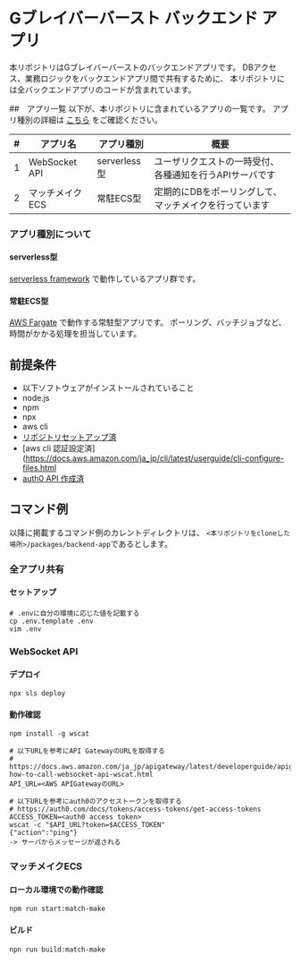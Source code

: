 # Gブレイバーバースト バックエンド アプリ

本リポジトリはGブレイバーバーストのバックエンドアプリです。
DBアクセス、業務ロジックをバックエンドアプリ間で共有するために、
本リポジトリには全バックエンドアプリのコードが含まれています。

##　アプリ一覧
以下が、本リポジトリに含まれているアプリの一覧です。
アプリ種別の詳細は [こちら](#アプリ種別について) をご確認ください。

|#|アプリ名|アプリ種別|概要| 
| --- | --- | --- | --- |
|1|WebSocket API|serverless型|ユーザリクエストの一時受付、各種通知を行うAPIサーバです |
|2|マッチメイクECS|常駐ECS型|定期的にDBをポーリングして、マッチメイクを行っています|

### アプリ種別について
#### serverless型
[serverless framework](https://github.com/serverless/serverless) で動作しているアプリ群です。

#### 常駐ECS型
[AWS Fargate](https://aws.amazon.com/jp/fargate/) で動作する常駐型アプリです。
ポーリング、バッチジョブなど、時間がかかる処理を担当しています。

## 前提条件
*  以下ソフトウェアがインストールされていること
  * node.js
  * npm
  * npx
  * aws cli
* [リポジトリセットアップ済](../../Readme.md#repository-setup)
* [aws cli 認証設定済](https://docs.aws.amazon.com/ja_jp/cli/latest/userguide/cli-configure-files.html
* [auth0 API 作成済](https://auth0.com/docs/configure/apis)

## コマンド例
以降に掲載するコマンド例のカレントディレクトリは、
```<本リポジトリをcloneした場所>/packages/backend-app```であるとします。

### 全アプリ共有
#### セットアップ
```shell
# .envに自分の環境に応じた値を記載する
cp .env.template .env
vim .env
```

### WebSocket API
#### デプロイ
```shell
npx sls deploy
```

#### 動作確認
```shell
npm install -g wscat

# 以下URLを参考にAPI GatewayのURLを取得する
# https://docs.aws.amazon.com/ja_jp/apigateway/latest/developerguide/apigateway-how-to-call-websocket-api-wscat.html 
API_URL=<AWS APIGatewayのURL>

# 以下URLを参考にauth0のアクセストークンを取得する
# https://auth0.com/docs/tokens/access-tokens/get-access-tokens
ACCESS_TOKEN=<auth0 access token>
wscat -c "$API_URL?token=$ACCESS_TOKEN"
{"action":"ping"}
-> サーバからメッセージが返される
```

### マッチメイクECS
#### ローカル環境での動作確認
```shell
npm run start:match-make
```

#### ビルド
```shell
npn run build:match-make
```